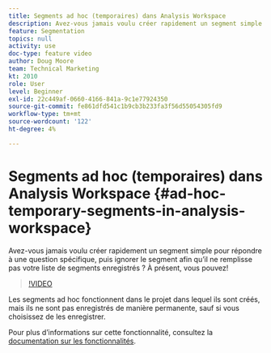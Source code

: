 ```yaml
---
title: Segments ad hoc (temporaires) dans Analysis Workspace
description: Avez-vous jamais voulu créer rapidement un segment simple pour répondre à une question spécifique, puis ignorer le segment afin qu’il ne remplisse pas votre liste de segments enregistrés ? À présent, vous pouvez!
feature: Segmentation
topics: null
activity: use
doc-type: feature video
author: Doug Moore
team: Technical Marketing
kt: 2010
role: User
level: Beginner
exl-id: 22c449af-0660-4166-841a-9c1e77924350
source-git-commit: fe861dfd541c1b9cb3b233fa3f56d55054305fd9
workflow-type: tm+mt
source-wordcount: '122'
ht-degree: 4%

---
```


# Segments ad hoc (temporaires) dans Analysis Workspace {#ad-hoc-temporary-segments-in-analysis-workspace}

Avez-vous jamais voulu créer rapidement un segment simple pour répondre à une question spécifique, puis ignorer le segment afin qu’il ne remplisse pas votre liste de segments enregistrés ? À présent, vous pouvez!

>[!VIDEO](https://video.tv.adobe.com/v/23978/?quality=12)

Les segments ad hoc fonctionnent dans le projet dans lequel ils sont créés, mais ils ne sont pas enregistrés de manière permanente, sauf si vous choisissez de les enregistrer.

Pour plus d’informations sur cette fonctionnalité, consultez la [documentation sur les fonctionnalités](https://experienceleague.adobe.com/docs/analytics/analyze/analysis-workspace/components/t-freeform-project-segment.html?lang=en).
